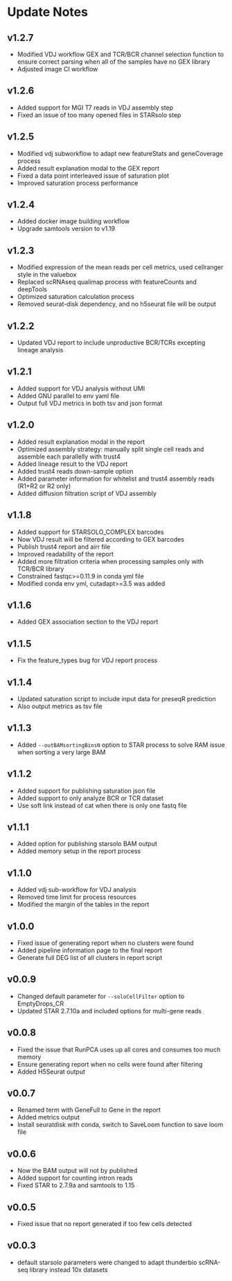# Update Notes

## v1.2.7

- Modified VDJ workflow GEX and TCR/BCR channel selection function to ensure correct parsing when all of the samples have no GEX library
- Adjusted image CI workflow

## v1.2.6

- Added support for MGI T7 reads in VDJ assembly step
- Fixed an issue of too many opened files in STARsolo step

## v1.2.5

- Modified vdj subworkflow to adapt new featureStats and geneCoverage process
- Added result explanation modal to the GEX report
- Fixed a data point interleaved issue of saturation plot
- Improved saturation process performance

## v1.2.4

- Added docker image building workflow
- Upgrade samtools version to v1.19

## v1.2.3

- Modified expression of the mean reads per cell metrics, used cellranger style in the valuebox
- Replaced scRNAseq qualimap process with featureCounts and deepTools
- Optimized saturation calculation process
- Removed seurat-disk dependency, and no h5seurat file will be output

## v1.2.2

- Updated VDJ report to include unproductive BCR/TCRs excepting lineage analysis

## v1.2.1

- Added support for VDJ analysis without UMI
- Added GNU parallel to env yaml file
- Output full VDJ metrics in both tsv and json format

## v1.2.0

- Added result explanation modal in the report
- Optimized assembly strategy: manually split single cell reads and assemble each parallelly with trust4
- Added lineage result to the VDJ report
- Added trust4 reads down-sample option
- Added parameter information for whitelist and trust4 assembly reads (R1+R2 or R2 only)
- Added diffusion filtration script of VDJ assembly

## v1.1.8

- Added support for STARSOLO_COMPLEX barcodes
- Now VDJ result will be filtered according to GEX barcodes
- Publish trust4 report and airr file
- Improved readability of the report
- Added more filtration criteria when processing samples only with TCR/BCR library
- Constrained fastqc>=0.11.9 in conda yml file
- Modified conda env yml, cutadapt>=3.5 was added

## v1.1.6

- Added GEX association section to the VDJ report

## v1.1.5

- Fix the feature_types bug for VDJ report process

## v1.1.4

- Updated saturation script to include input data for preseqR prediction
- Also output metrics as tsv file

## v1.1.3

- Added `--outBAMsortingBinsN` option to STAR process to solve RAM issue when sorting a very large BAM

## v1.1.2

- Added support for publishing saturation json file
- Added support to only analyze BCR or TCR dataset
- Use soft link instead of cat when there is only one fastq file

## v1.1.1

- Added option for publishing starsolo BAM output
- Added memory setup in the report process

## v1.1.0

- Added vdj sub-workflow for VDJ analysis
- Removed time limit for process resources
- Modified the margin of the tables in the report

## v1.0.0

- Fixed issue of generating report when no clusters were found
- Added pipeline information page to the final report
- Generate full DEG list of all clusters in report script

## v0.0.9

- Changed default parameter for `--soloCellFilter` option to EmptyDrops_CR
- Updated STAR 2.7.10a and included options for multi-gene reads

## v0.0.8

- Fixed the issue that RunPCA uses up all cores and consumes too much memory
- Ensure generating report when no cells were found after filtering
- Added H5Seurat output

## v0.0.7

- Renamed term with GeneFull to Gene in the report
- Added metrics output
- Install seuratdisk with conda, switch to SaveLoom function to save loom file

## v0.0.6

- Now the BAM output will not by published
- Added support for counting intron reads
- Fixed STAR to 2.7.9a and samtools to 1.15

## v0.0.5

- Fixed issue that no report generated if too few cells detected

## v0.0.3 

- default starsolo parameters were changed to adapt thunderbio scRNA-seq library instead 10x datasets
